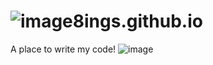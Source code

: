 # ![image](http://img1.a.pcs.baidu.com/rest/2.0/pcs/thumbnail?method=generate&amp;path=%2F%E6%88%91%E7%9A%84%E7%85%A7%E7%89%87%2Fgithub.png&amp;app_id=246327&amp;width=740&amp;height=490)8ings.github.io
A place to write my code!
![image](http://img7.a.pcs.baidu.com/rest/2.0/pcs/thumbnail?method=generate&amp;path=%2F%E6%88%91%E7%9A%84%E7%85%A7%E7%89%87%2F8ings-github.png&amp;app_id=246327&amp;width=740&amp;height=490)
